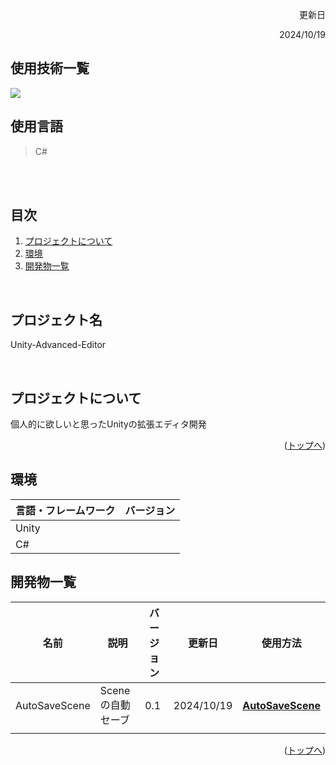 <div id="top"></div>

<p align="right"> 更新日 </p>
<p align="right"> 2024/10/19 </p>

## 使用技術一覧

<img src="https://img.shields.io/badge/-unity-000000.svg?logo=unity&style=plastic">

## 使用言語
>C#
 <br />
 <br />

## 目次
1. [プロジェクトについて](#プロジェクトについて)
2. [環境](#環境)
3. [開発物一覧](#開発物一覧)

<br />

## プロジェクト名

Unity-Advanced-Editor

<br />

<!-- プロジェクトについて -->

## プロジェクトについて

個人的に欲しいと思ったUnityの拡張エディタ開発


<p align="right">(<a href="#top">トップへ</a>)</p>







## 環境

<!-- 言語、フレームワーク、ミドルウェア、インフラの一覧とバージョンを記載 -->

| 言語・フレームワーク  | バージョン |
| --------------------- | ---------- |
| Unity                 |            |
|C#                     |            |


## 開発物一覧
| 名前  | 説明 | バージョン | 更新日 |使用方法|
| --------------------- | ---------- | ---------- | ---------- |---------- |
| AutoSaveScene|Sceneの自動セーブ| 0.1 | 2024/10/19| <a href="AutoSaveScene"><strong>AutoSaveScene</strong></a>|
|                     |            | | ||

<p align="right">(<a href="#top">トップへ</a>)</p>
